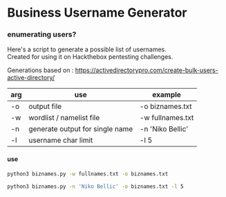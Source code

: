 # Business Username Generator

### enumerating users?
Here's a script to generate a possible list of usernames.  
Created for using it on Hackthebox pentesting challenges.

Generations based on :
https://activedirectorypro.com/create-bulk-users-active-directory/

| arg | use                             | example          |
| --- | ------------------------------- | ---------------- |
| -o  | output file                     | -o biznames.txt  |
| -w  | wordlist / namelist file        | -w fullnames.txt |
| -n  | generate output for single name | -n 'Niko Bellic' |
| -l  | username char limit             | -l 5             |

#### use 
```bash
python3 biznames.py -w fullnames.txt -o biznames.txt
```
```bash
python3 biznames.py -n 'Niko Bellic' -o biznames.txt -l 5
```